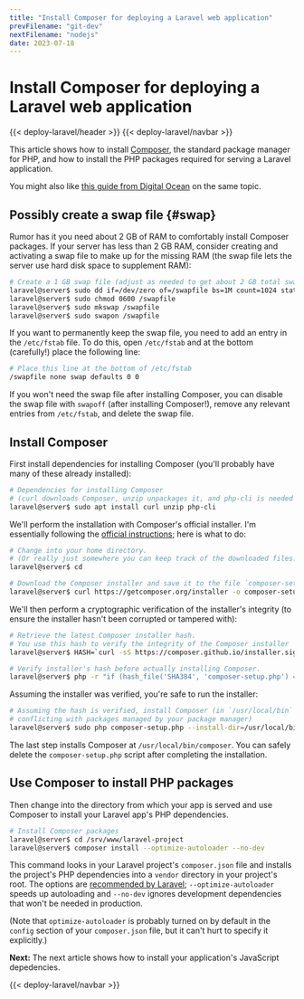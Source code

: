 ```yaml
---
title: "Install Composer for deploying a Laravel web application"
prevFilename: "git-dev"
nextFilename: "nodejs"
date: 2023-07-18
---
```


# Install Composer for deploying a Laravel web application

{{< deploy-laravel/header >}}
{{< deploy-laravel/navbar >}}

This article shows how to install [Composer](https://getcomposer.org/), the standard package manager for PHP, and how to install the PHP packages required for serving a Laravel application.

You might also like [this guide from Digital Ocean](https://www.digitalocean.com/community/tutorials/how-to-install-and-use-composer-on-debian-11) on the same topic.

## Possibly create a swap file {#swap}

Rumor has it you need about 2 GB of RAM to comfortably install Composer packages.
If your server has less than 2 GB RAM, consider creating and activating a swap file to make up for the missing RAM (the swap file lets the server use hard disk space to supplement RAM):

```bash
# Create a 1 GB swap file (adjust as needed to get about 2 GB total swap + RAM)
laravel@server$ sudo dd if=/dev/zero of=/swapfile bs=1M count=1024 status=progress
laravel@server$ sudo chmod 0600 /swapfile
laravel@server$ sudo mkswap /swapfile
laravel@server$ sudo swapon /swapfile
```

If you want to permanently keep the swap file, you need to add an entry in the `/etc/fstab` file.
To do this, open `/etc/fstab` and at the bottom (carefully!) place the following line:

```bash
# Place this line at the bottom of /etc/fstab
/swapfile none swap defaults 0 0
```

If you won't need the swap file after installing Composer, you can disable the swap file with `swapoff` (after installing Composer!), remove any relevant entries from `/etc/fstab`, and delete the swap file.

## Install Composer
 
First install dependencies for installing Composer (you'll probably have many of these already installed):

```bash
# Dependencies for installing Composer 
# (curl downloads Composer, unzip unpackages it, and php-cli is needed to run it)
laravel@server$ sudo apt install curl unzip php-cli 
```

We'll perform the installation with Composer's official installer.
I'm essentially following the [official instructions](https://getcomposer.org/download/); here is what to do:

```bash
# Change into your home directory.
# (Or really just somewhere you can keep track of the downloaded files.)
laravel@server$ cd

# Download the Composer installer and save it to the file `composer-setup.php`
laravel@server$ curl https://getcomposer.org/installer -o composer-setup.php
```

We'll then perform a cryptographic verification of the installer's integrity (to ensure the installer hasn't been corrupted or tampered with):

```bash
# Retrieve the latest Composer installer hash.
# You use this hash to verify the integrity of the Composer installer
laravel@server$ HASH=`curl -sS https://composer.github.io/installer.sig`

# Verify installer's hash before actually installing Composer.
laravel@server$ php -r "if (hash_file('SHA384', 'composer-setup.php') === '${HASH}') { echo 'Installer verified'; } else { echo 'Installer corrupt'; unlink('composer-setup.php'); } echo PHP_EOL;"
```

Assuming the installer was verified, you're safe to run the installer:

```bash
# Assuming the hash is verified, install Composer (in `/usr/local/bin` to avoid
# conflicting with packages managed by your package manager)
laravel@server$ sudo php composer-setup.php --install-dir=/usr/local/bin --filename=composer
```

The last step installs Composer at `/usr/local/bin/composer`.
You can safely delete the `composer-setup.php` script after completing the installation.

## Use Composer to install PHP packages

Then change into the directory from which your app is served and use Composer to install your Laravel app's PHP dependencies.

```bash
# Install Composer packages
laravel@server$ cd /srv/www/laravel-project
laravel@server$ composer install --optimize-autoloader --no-dev
```

This command looks in your Laravel project's `composer.json` file and installs the project's PHP dependencies into a `vendor` directory in your project's root.
The options are [recommended by Laravel](https://laravel.com/docs/10.x/deployment#autoloader-optimization); `--optimize-autoloader` speeds up autoloading and `--no-dev` ignores development dependencies that won't be needed in production.

(Note that `optimize-autoloader` is probably turned on by default in the `config` section of your `composer.json` file, but it can't hurt to specify it explicitly.)

**Next:** The next article shows how to install your application's JavaScript depedencies.

{{< deploy-laravel/navbar >}}
